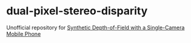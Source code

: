 # dual-pixel-stereo-disparity
Unofficial repository for [Synthetic Depth-of-Field with a Single-Camera Mobile Phone](https://arxiv.org/abs/1806.04171)
